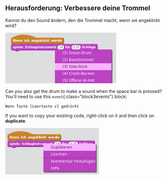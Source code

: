 ## Herausforderung: Verbessere deine Trommel

Kannst du den Sound ändern, den die Trommel macht, wenn sie angeklickt wird?

![screenshot](images/band-drum-sound.png)

Can you also get the drum to make a sound when the space bar is pressed? You'll need to use this `event`{:class="block3events"} block:

```blocks3
Wenn Taste [Leertaste v] gedrückt
```

If you want to copy your existing code, right-click on it and then click on **duplicate**.

![Screenshot](images/band-duplicate-code.png)